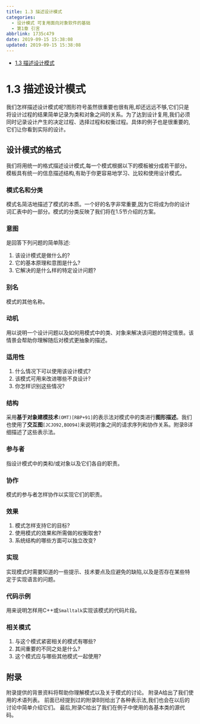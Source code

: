 ```yaml
---
title: 1.3 描述设计模式
categories:
  - 设计模式 可复用面向对象软件的基础
  - 第1章 引言
abbrlink: 1735c479
date: 2019-09-15 15:38:08
updated: 2019-09-15 15:38:08
---
```

- [1.3 描述设计模式](/blog/null/#1-3-描述设计模式)

<!--more-->
<script src="/js/src/jquery.slim.min.js"></script>
<script>$(document).ready(function() {$(".post-body > p:nth-child(5) > br:nth-child(2)").hide();$(".post-body > p:nth-child(5) > br:nth-child(3)").hide();$(".post-body > ul:eq(0)").hide();});</script>

<!--end-->
# 1.3 描述设计模式 #
我们怎样描述设计模式呢?图形符号虽然很重要也很有用,却还远远不够,它们只是将设计过程的结果简单记录为类和对象之间的关系。为了达到设计复用,我们必须同时记录设计产生的决定过程、选择过程和权衡过程。具体的例子也是很重要的,它们让你看到实际的设计。
## 设计模式的格式 ##
我们将用统一的格式描述设计模式,每一个模式根据以下的模板被分成若干部分。模板具有统一的信息描述结构,有助于你更容易地学习、比较和使用设计模式。
### 模式名和分类 ###
模式名简洁地描述了模式的本质。一个好的名字非常重要,因为它将成为你的设计词汇表中的一部分。模式的分类反映了我们将在1.5节介绍的方案。
### 意图 ###
是回答下列问题的简单陈述:
1. 该设计模式是做什么的?
2. 它的基本原理和意图是什么?
3. 它解决的是什么样的特定设计问题?

### 别名 ###
模式的其他名称。
### 动机 ###
用以说明一个设计问题以及如何用模式中的类、对象来解决该问题的特定情景。该情景会帮助你理解随后对模式更抽象的描述。
### 适用性 ###
1. 什么情况下可以使用该设计模式?
2. 该模式可用来改进哪些不良设计?
3. 你怎样识别这些情况?

### 结构 ###
采用**基于对象建模技术**`(OMT)[RBP+91]`的表示法对模式中的类进行**图形描述**。我们也使用了**交互图**`[JCJO92,BOO94]`来说明对象之间的请求序列和协作关系。附录B详细描述了这些表示法。
### 参与者 ###
指设计模式中的类和/或对象以及它们各自的职责。
### 协作 ###
模式的参与者怎样协作以实现它们的职责。
### 效果 ###
1. 模式怎样支持它的目标?
2. 使用模式的效果和所需做的权衡取舍?
3. 系统结构的哪些方面可以独立改变?

### 实现 ###
实现模式时需要知道的一些提示、技术要点及应避免的缺陷,以及是否存在某些特定于实现语言的问题。
### 代码示例 ###
用来说明怎样用C++或`Smalltalk`实现该模式的代码片段。
### 相关模式 ###
1. 与这个模式紧密相关的模式有哪些?
2. 其间重要的不同之处是什么?
3. 这个模式应与哪些其他模式一起使用?

## 附录 ##
附录提供的背景资料将帮助你理解模式以及关于模式的讨论。
附录A给出了我们使用的术语列表。
前面已经提到过的附录B则给出了各种表示法,我们也会在以后的讨论中简单介绍它们。
最后,附录C给出了我们在例子中使用的各基本类的源代码。
